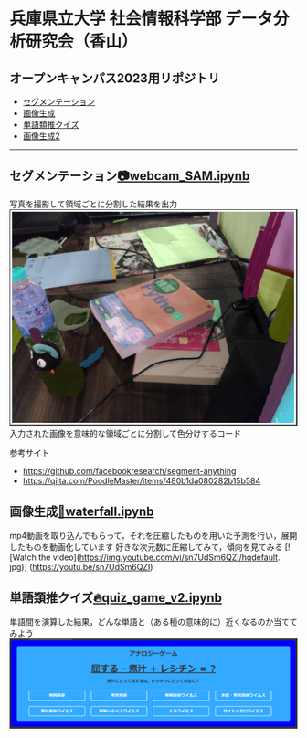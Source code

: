 # 兵庫県立大学 社会情報科学部 データ分析研究会（香山）
## オープンキャンパス2023用リポジトリ

- [セグメンテーション](#section1)
- [画像生成](#section2)
- [単語類推クイズ](#section3)
- [画像生成2](#section4)
---
## セグメンテーション[:camera:webcam_SAM.ipynb](webcam_SAM.ipynb) <a name="section1"></a>
写真を撮影して領域ごとに分割した結果を出力<br>
![セグメンテーションの例](images/segmentation.png)
入力された画像を意味的な領域ごとに分割して色分けするコード

参考サイト
- https://github.com/facebookresearch/segment-anything
- https://qiita.com/PoodleMaster/items/480b1da080282b15b584

## 画像生成[:movie_camera:waterfall.ipynb](waterfall.ipynb)<a name="section2"></a>
mp4動画を取り込んでもらって，それを圧縮したものを用いた予測を行い，展開したものを動画化しています
好きな次元数に圧縮してみて，傾向を見てみる
[![Watch the video](https://img.youtube.com/vi/sn7UdSm6QZI/hqdefault.
jpg)]
(https://youtu.be/sn7UdSm6QZI)  


## 単語類推クイズ[:fire:quiz_game_v2.ipynb](quiz_game_v2.ipynb)<a name="section3"></a>
単語間を演算した結果，どんな単語と（ある種の意味的に）近くなるのか当ててみよう
![アナロジークイズの画像](images/analogy.png)
